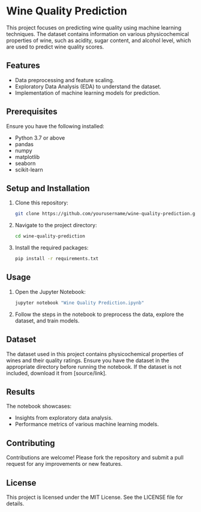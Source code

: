 # Wine Quality Prediction

This project focuses on predicting wine quality using machine learning techniques. The dataset contains information on various physicochemical properties of wine, such as acidity, sugar content, and alcohol level, which are used to predict wine quality scores.

## Features

- Data preprocessing and feature scaling.
- Exploratory Data Analysis (EDA) to understand the dataset.
- Implementation of machine learning models for prediction.

## Prerequisites

Ensure you have the following installed:

- Python 3.7 or above
- pandas
- numpy
- matplotlib
- seaborn
- scikit-learn

## Setup and Installation

1. Clone this repository:
   ```bash
   git clone https://github.com/yourusername/wine-quality-prediction.git
   ```

2. Navigate to the project directory:
   ```bash
   cd wine-quality-prediction
   ```

3. Install the required packages:
   ```bash
   pip install -r requirements.txt
   ```

## Usage

1. Open the Jupyter Notebook:
   ```bash
   jupyter notebook "Wine Quality Prediction.ipynb"
   ```

2. Follow the steps in the notebook to preprocess the data, explore the dataset, and train models.

## Dataset

The dataset used in this project contains physicochemical properties of wines and their quality ratings. Ensure you have the dataset in the appropriate directory before running the notebook. If the dataset is not included, download it from [source/link].

## Results

The notebook showcases:

- Insights from exploratory data analysis.
- Performance metrics of various machine learning models.

## Contributing

Contributions are welcome! Please fork the repository and submit a pull request for any improvements or new features.

## License

This project is licensed under the MIT License. See the LICENSE file for details.
